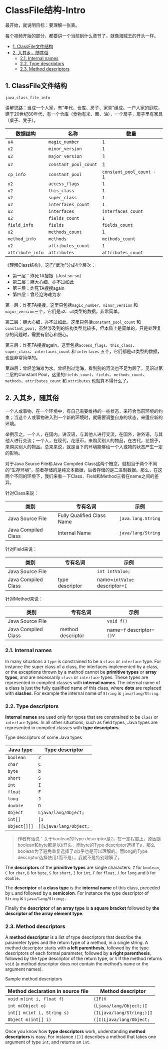 # ClassFile结构-Intro

最开始，就说明目标：要理解一张表。

每个视频开始的部分，都要讲一个当前到什么章节了，就像海贼王的开头一样。

<!-- TOC -->

- [1. ClassFile文件结构](#1-classfile%E6%96%87%E4%BB%B6%E7%BB%93%E6%9E%84)
- [2. 入其乡，随其俗](#2-%E5%85%A5%E5%85%B6%E4%B9%A1%E9%9A%8F%E5%85%B6%E4%BF%97)
  - [2.1. Internal names](#21-internal-names)
  - [2.2. Type descriptors](#22-type-descriptors)
  - [2.3. Method descriptors](#23-method-descriptors)

<!-- /TOC -->

## 1. ClassFile文件结构

`java_class_file_info`

讲解思路：当成一个人家，有“年代、仓库、房子、家具”组成。一户人家的庭院，建于20世纪80年代，有一个仓库（食物有米、面、油），一个房子，房子里有家具（桌子、凳子）。


| 数据结构         | 名称                  | 数量                      |
| ---------------- | --------------------- | ------------------------- |
| `u4`             | `magic_number`        | `1`                       |
| `u2`             | `minor_version`       | `1`                       |
| `u2`             | `major_version`       | 1                         |
| `u2`             | `constant_pool_count` | 1                         |
| `cp_info`        | `constant_pool`       | `constant_pool_count - 1` |
| `u2`             | `access_flags`        | `1`                       |
| `u2`             | `this_class`          | `1`                       |
| `u2`             | `super_class`         | `1`                       |
| `u2`             | `interfaces_count`    | `1`                       |
| `u2`             | `interfaces`          | `interfaces_count`        |
| `u2`             | `fields_count`        | `1`                       |
| `field_info`     | `fields`              | `fields_count`            |
| `u2`             | `methods_count`       | `1`                       |
| `method_info`    | `methods`             | `methods_count`           |
| `u2`             | `attributes_count`    | `1`                       |
| `attribute_info` | `attributes`          | `attributes_count`        |

《理解Class结构》，这门“武功”分成4个层次：

- 第一层：炸死TA搜搜（Just so-so）
- 第二层：胆大心细，亦不过如此
- 第三层：炸死TA搜搜again
- 第四层：曾经沧海难为水

第一层：炸死TA搜搜。这里只包括`magic_number`、`minor_version` 和 `major_version`三个，它们是`u2`、`u4`类型的数据，非常简单。

第二层：胆大心细，亦不过如此。这里只包括`constant_pool_count` 和 `constant_pool`，虽然涉及到的结构类型比较多，但本质上是简单的，只是处理复杂的问题时，需要有耐心和细心。

第三层：炸死TA搜搜again。这里包括`access_flags`、`this_class`、`super_class`、`interfaces_count` 和 `interfaces` 五个，它们都是`u2`类型的数据，也是非常简单的。

第四层：曾经沧海难为水。曾经到过沧海，看到别的河流也不足为顾了。见识过第二层的Constant Pool，这里的`fields_count`、`fields`、`methods_count`、`methods`、`attributes_count` 和 `attributes` 也就算不得什么了。

## 2. 入其乡，随其俗

一个人或事物，在一个环境中，有自己需要维持的一些状态，来符合当前环境的约束；当这个人或事物进入到一个新的环境时，就需要调整自身的状态，来适应新的环境。

举例示之。一个人，在国内，讲汉语，与其他人进行交流，在国外，讲外语，与其他人进行交流；一个人，在现代，花纸币，来购买别人的物品，在古代，花银子，来购买别人的物品。总来来说，就是当下的环境能够给一个人或物的状态产生一定的影响。

对于Java Source File和Java Compiled Class这两个概念，就相当于两个不同的“生存环境”，前者存储的是纯文本数据，后者存储的是二进制数据。那么，在这两个不同的环境下，我们来看一下Class、Field和Method三者在name之间的差异。

针对Class来说：

| 类别                | 专有名词                   | 示例               |
| ------------------- | -------------------------- | ------------------ |
| Java Source File    | Fully Qualified Class Name | `java.lang.String` |
| Java Compiled Class | Internal Name              | `java/lang/String` |

针对Field来说：

| 类别                | 专有名词        | 示例                           |
| ------------------- | --------------- | ------------------------------ |
| Java Source File    |                 | `int intValue;`                |
| Java Compiled Class | type descriptor | name=`intValue` descriptor=`I` |

针对Method来说：

| 类别                | 专有名词          | 示例                      |
| ------------------- | ----------------- | ------------------------- |
| Java Source File    |                   | `void f()`                |
| Java Compiled Class | method descriptor | name=`f` descriptor=`()V` |


### 2.1. Internal names

In many situations a `type` is constrained to be a `class` or `interface` type. For instance the super class of a class, the interfaces implemented by a class, or the exceptions thrown by a method cannot be **primitive types** or **array types**, and are necessarily `class` or `interface` types. These types are represented in compiled classes with **internal names**. The internal name of a class is just the fully qualified name of this class, where **dots** are replaced with **slashes**. For example the internal name of `String` is `java/lang/String`.

### 2.2. Type descriptors

**Internal names** are used only for types that are constrained to be `class` or `interface` types. In all other situations, such as field types, Java types are represented in compiled classes with **type descriptors**.

Type descriptors of some Java types

| Java type    | Type descriptor        |
| ------------ | ---------------------- |
| `boolean`    | `Z`                    |
| `char`       | `C`                    |
| `byte`       | `b`                    |
| `short`      | `S`                    |
| `int`        | `I`                    |
| `float`      | `F`                    |
| `long`       | `J`                    |
| `double`     | `D`                    |
| `Object`     | `Ljava/lang/Object;`   |
| `int[]`      | `[I`                   |
| `Object[][]` | `[[Ljava/lang/Object;` |

> 作者有话说：关于boolean的Type descriptor是`Z`，在一定程度上，原因是boolean和byte都是以`b`开头，而byte的Type descriptor选择了`B`，那么boolean为了避免重复选择了`Z`似乎也是可以理解的。而long的Type descriptor选择使用`J`而不是`L`，我就不是特别理解了。

The **descriptors** of the **primitive types** are single characters: `Z` for `boolean`, `C` for `char`, `B` for `byte`, `S` for `short`, `I` for `int`, `F` for `float`, `J` for `long` and `D` for `double`.

The **descriptor** of **a class type** is the **internal name** of this class, preceded by `L` and followed by a **semicolon**. For instance the type descriptor of `String` is `Ljava/lang/String;`.

Finally the **descriptor** of **an array type** is **a square bracket** followed by **the descriptor of the array element type**.

### 2.3. Method descriptors

A **method descriptor** is a list of type descriptors that describe the parameter types and the return type of a method, in a single string. A method descriptor starts with **a left parenthesis**, followed by the type descriptors of each formal parameter, followed by **a right parenthesis**, followed by the type descriptor of the return type, or `V` if the method returns `void` (a method descriptor does not contain the method’s name or the argument names).

Sample method descriptors

| Method declaration in source file | Method descriptor         |
| --------------------------------- | ------------------------- |
| `void m(int i, float f)`          | `(IF)V`                   |
| `int m(Object o)`                 | `(Ljava/lang/Object;)I`   |
| `int[] m(int i, String s)`        | `(ILjava/lang/String;)[I` |
| `Object m(int[] i)`               | `([I)Ljava/lang/Object;`  |

Once you know how **type descriptors** work, understanding **method descriptors** is easy. For instance `(I)I` describes a method that takes one argument of type `int`, and returns an `int`.


